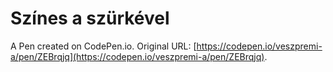 # Színes a szürkével

A Pen created on CodePen.io. Original URL: [https://codepen.io/veszpremi-a/pen/ZEBrqjq](https://codepen.io/veszpremi-a/pen/ZEBrqjq).


